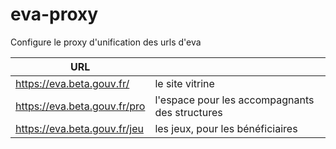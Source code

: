 # eva-proxy

Configure le proxy d'unification des urls d'eva

| URL                           |                                                |
| ----------------------------- | ---------------------------------------------- |
| https://eva.beta.gouv.fr/     | le site vitrine                                |
| https://eva.beta.gouv.fr/pro  | l'espace pour les accompagnants des structures |
| https://eva.beta.gouv.fr/jeu  | les jeux, pour les bénéficiaires               |
